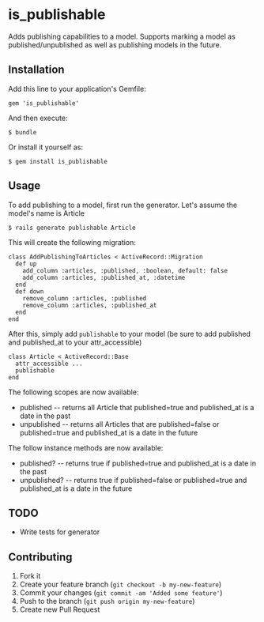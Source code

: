 # is_publishable

Adds publishing capabilities to a model.  Supports marking a model as published/unpublished as well as publishing models in the future.

## Installation

Add this line to your application's Gemfile:

    gem 'is_publishable'

And then execute:

    $ bundle

Or install it yourself as:

    $ gem install is_publishable

## Usage

To add publishing to a model, first run the generator. Let's assume the model's name is Article

    $ rails generate publishable Article

This will create the following migration:

    class AddPublishingToArticles < ActiveRecord::Migration
      def up
        add_column :articles, :published, :boolean, default: false
        add_column :articles, :published_at, :datetime
      end
      def down
        remove_column :articles, :published
        remove_column :articles, :published_at
      end 
    end

After this, simply add `publishable` to your model (be sure to add published and published_at to your attr_accessible)

    class Article < ActiveRecord::Base
      attr_accessible ...
      publishable
    end

The following scopes are now available:

* published -- returns all Article that published=true and published_at is a date in the past
* unpublished -- returns all Articles that are published=false or published=true and published_at is a date in the future


The follow instance methods are now available:
* published? -- returns true if published=true and published_at is a date in the past
* unpublished? -- returns true if published=false or published=true and published_at is a date in the future


## TODO

* Write tests for generator

## Contributing

1. Fork it
2. Create your feature branch (`git checkout -b my-new-feature`)
3. Commit your changes (`git commit -am 'Added some feature'`)
4. Push to the branch (`git push origin my-new-feature`)
5. Create new Pull Request
